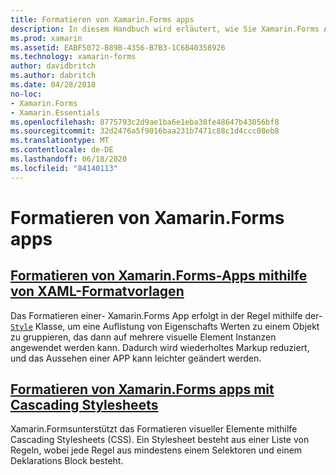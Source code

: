 ```yaml
---
title: Formatieren von Xamarin.Forms apps
description: In diesem Handbuch wird erläutert, wie Sie Xamarin.Forms Anwendungen mithilfe von XAML-Stilen und mithilfe von Cascading Stylesheets formatieren.
ms.prod: xamarin
ms.assetid: EABF5072-B89B-4356-B7B3-1C6B40358926
ms.technology: xamarin-forms
author: davidbritch
ms.author: dabritch
ms.date: 04/28/2018
no-loc:
- Xamarin.Forms
- Xamarin.Essentials
ms.openlocfilehash: 8775793c2d9ae1ba6e1eba38fe48647b43056bf8
ms.sourcegitcommit: 32d2476a5f9016baa231b7471c88c1d4ccc08eb8
ms.translationtype: MT
ms.contentlocale: de-DE
ms.lasthandoff: 06/18/2020
ms.locfileid: "84140113"
---
```

# <a name="styling-xamarinforms-apps"></a>Formatieren von Xamarin.Forms apps

## <a name="styling-xamarinforms-apps-using-xaml-stylesxamlindexmd"></a>[Formatieren von Xamarin.Forms-Apps mithilfe von XAML-Formatvorlagen](xaml/index.md)

Das Formatieren einer- Xamarin.Forms App erfolgt in der Regel mithilfe der- [`Style`](xref:Xamarin.Forms.Style) Klasse, um eine Auflistung von Eigenschafts Werten zu einem Objekt zu gruppieren, das dann auf mehrere visuelle Element Instanzen angewendet werden kann. Dadurch wird wiederholtes Markup reduziert, und das Aussehen einer APP kann leichter geändert werden.

## <a name="styling-xamarinforms-apps-using-cascading-style-sheetscssindexmd"></a>[Formatieren von Xamarin.Forms apps mit Cascading Stylesheets](css/index.md)

Xamarin.Formsunterstützt das Formatieren visueller Elemente mithilfe Cascading Stylesheets (CSS). Ein Stylesheet besteht aus einer Liste von Regeln, wobei jede Regel aus mindestens einem Selektoren und einem Deklarations Block besteht.

